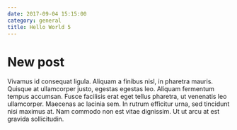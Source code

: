 ```yaml
---
date: 2017-09-04 15:15:00
category: general
title: Hello World 5
---
```


# New post

Vivamus id consequat ligula. Aliquam a finibus nisl, in pharetra mauris. Quisque at ullamcorper justo, egestas egestas leo. Aliquam fermentum tempus accumsan. Fusce facilisis erat eget tellus pharetra, ut venenatis leo ullamcorper. Maecenas ac lacinia sem. In rutrum efficitur urna, sed tincidunt nisi maximus at. Nam commodo non est vitae dignissim. Ut ut arcu at est gravida sollicitudin.
